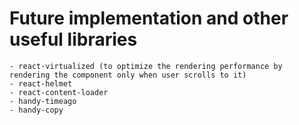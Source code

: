 # Future implementation and other useful libraries

    - react-virtualized (to optimize the rendering performance by rendering the component only when user scrolls to it)
    - react-helmet
    - react-content-loader
    - handy-timeago
    - handy-copy
